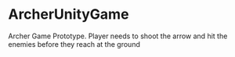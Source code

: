 # ArcherUnityGame

Archer Game Prototype. Player needs to shoot the arrow and hit the enemies before they reach at the ground
